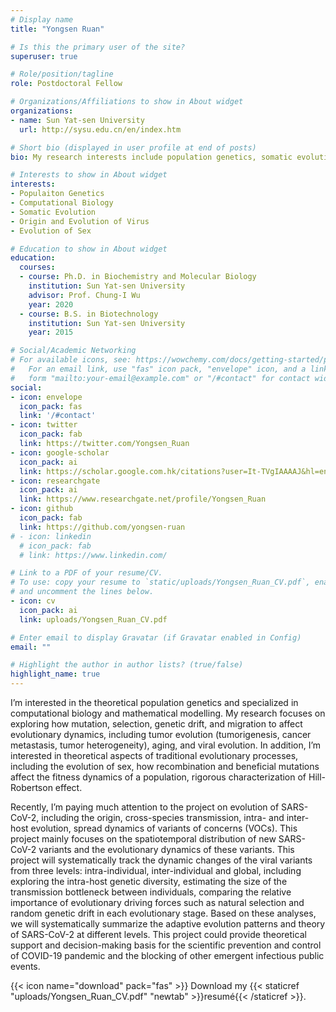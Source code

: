 ```yaml
---
# Display name
title: "Yongsen Ruan"

# Is this the primary user of the site?
superuser: true

# Role/position/tagline
role: Postdoctoral Fellow 

# Organizations/Affiliations to show in About widget
organizations:
- name: Sun Yat-sen University
  url: http://sysu.edu.cn/en/index.htm

# Short bio (displayed in user profile at end of posts)
bio: My research interests include population genetics, somatic evolution, origin and evolution of virus, evolution of sex.

# Interests to show in About widget
interests:
- Populaiton Genetics
- Computational Biology
- Somatic Evolution
- Origin and Evolution of Virus
- Evolution of Sex

# Education to show in About widget
education:
  courses:
  - course: Ph.D. in Biochemistry and Molecular Biology
    institution: Sun Yat-sen University
    advisor: Prof. Chung-I Wu
    year: 2020
  - course: B.S. in Biotechnology
    institution: Sun Yat-sen University
    year: 2015

# Social/Academic Networking
# For available icons, see: https://wowchemy.com/docs/getting-started/page-builder/#icons
#   For an email link, use "fas" icon pack, "envelope" icon, and a link in the
#   form "mailto:your-email@example.com" or "/#contact" for contact widget.
social:
- icon: envelope
  icon_pack: fas
  link: '/#contact'
- icon: twitter
  icon_pack: fab
  link: https://twitter.com/Yongsen_Ruan
- icon: google-scholar
  icon_pack: ai
  link: https://scholar.google.com.hk/citations?user=It-TVgIAAAAJ&hl=en
- icon: researchgate
  icon_pack: ai
  link: https://www.researchgate.net/profile/Yongsen_Ruan
- icon: github
  icon_pack: fab
  link: https://github.com/yongsen-ruan
# - icon: linkedin
  # icon_pack: fab
  # link: https://www.linkedin.com/

# Link to a PDF of your resume/CV.
# To use: copy your resume to `static/uploads/Yongsen_Ruan_CV.pdf`, enable `ai` icons in `params.toml`, 
# and uncomment the lines below.
- icon: cv
  icon_pack: ai
  link: uploads/Yongsen_Ruan_CV.pdf

# Enter email to display Gravatar (if Gravatar enabled in Config)
email: ""

# Highlight the author in author lists? (true/false)
highlight_name: true
---
```


I’m interested in the theoretical population genetics and specialized in computational biology and mathematical modelling. My research focuses on exploring how mutation, selection, genetic drift, and migration to affect evolutionary dynamics, including tumor evolution (tumorigenesis, cancer metastasis, tumor heterogeneity), aging, and viral evolution. In addition, I’m interested in theoretical aspects of traditional evolutionary processes, including the evolution of sex, how recombination and beneficial mutations affect the fitness dynamics of a population, rigorous characterization of Hill-Robertson effect. 

Recently, I’m paying much attention to the project on evolution of SARS-CoV-2, including the origin, cross-species transmission, intra- and inter-host evolution, spread dynamics of variants of concerns (VOCs). This project mainly focuses on the spatiotemporal distribution of new SARS-CoV-2 variants and the evolutionary dynamics of these variants. This project will systematically track the dynamic changes of the viral variants from three levels: intra-individual, inter-individual and global, including exploring the intra-host genetic diversity, estimating the size of the transmission bottleneck between individuals, comparing the relative importance of evolutionary driving forces such as natural selection and random genetic drift in each evolutionary stage. Based on these analyses, we will systematically summarize the adaptive evolution patterns and theory of SARS-CoV-2 at different levels. This project could provide theoretical support and decision-making basis for the scientific prevention and control of COVID-19 pandemic and the blocking of other emergent infectious public events.



{{< icon name="download" pack="fas" >}} Download my {{< staticref "uploads/Yongsen_Ruan_CV.pdf" "newtab" >}}resumé{{< /staticref >}}.
